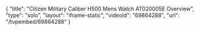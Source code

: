 {
    "title": "Citizen Military Caliber H500 Mens Watch AT020005E Overview",
    "type": "solo",
    "layout": "iframe-static",
    "videoId": "69864288",
    "url": "\/tvpembed\/69864288"
}